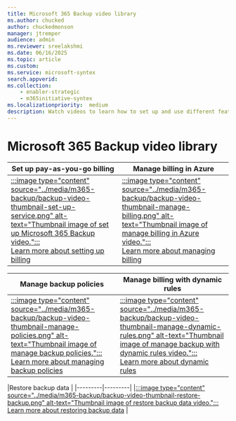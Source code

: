 ```yaml
---
title: Microsoft 365 Backup video library
ms.author: chucked
author: chuckedmonson
manager: jtremper
audience: admin
ms.reviewer: sreelakshmi
ms.date: 06/16/2025
ms.topic: article
ms.custom: 
ms.service: microsoft-syntex
search.appverid: 
ms.collection: 
    - enabler-strategic
    - m365initiative-syntex
ms.localizationpriority:  medium
description: Watch videos to learn how to set up and use different features in Microsoft 365 Backup.
---
```


# Microsoft 365 Backup video library


|Set up pay-as-you-go billing  |Manage billing in Azure  |
|---------|---------|
|[:::image type="content" source="../media/m365-backup/backup-video-thumbnail-set-up-service.png" alt-text="Thumbnail image of set up Microsoft 365 Backup video.":::](https://learn-video.azurefd.net/vod/player?id=d4f5a898-3d35-42aa-ae3f-6639b59943f9)<br>[Learn more about setting up billing](backup-setup.md)     |[:::image type="content" source="../media/m365-backup/backup-video-thumbnail-manage-billing.png" alt-text="Thumbnail image of manage billing in Azure video.":::](https://learn-video.azurefd.net/vod/player?id=a87d77a7-2c88-43fc-ae8c-5ba42765f956)<br>[Learn more about managing billing](backup-billing.md)          |

|Manage backup policies  |Manage billing with dynamic rules  |
|---------|---------|
|[:::image type="content" source="../media/m365-backup/backup-video-thumbnail-manage-policies.png" alt-text="Thumbnail image of manage backup policies.":::](https://learn-video.azurefd.net/vod/player?id=2cdeb3f7-2565-414c-9afe-e2deb5dc77c2)<br>[Learn more about managing backup policies](backup-view-edit-policies.md)    |[:::image type="content" source="../media/m365-backup/backup-video-thumbnail-manage-dynamic-rules.png" alt-text="Thumbnail image of manage backup with dynamic rules video.":::](https://learn-video.azurefd.net/vod/player?id=7604db2b-5099-4b87-b94d-d36436b3ac18)<br>[Learn more about dynamic rules](backup-view-edit-policies.md)           |


|Restore backup data  |
|---------|---------|
|[:::image type="content" source="../media/m365-backup/backup-video-thumbnail-restore-backup.png" alt-text="Thumbnail image of restore backup data video.":::](https://learn-video.azurefd.net/vod/player?id=c9a4ced2-7ce3-4bc9-b42f-876b05497e1b)<br>[Learn more about restoring backup data](backup-restore-data.md)    |

